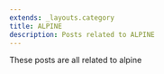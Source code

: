 ```yaml
---
extends: _layouts.category
title: ALPINE
description: Posts related to ALPINE
---
```


These posts are all related to alpine
